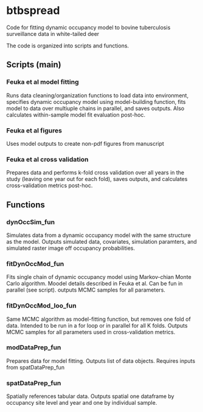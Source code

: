 # btbspread
Code for fitting dynamic occupancy model to bovine tuberculosis surveillance data in white-tailed deer

The code is organized into scripts and functions.

## Scripts (main)

### Feuka et al model fitting
Runs data cleaning/organization functions to load data into environment, specifies dynamic occupancy model using model-building function, fits model to data over multiuple chains in parallel, and saves outputs. Also calculates within-sample model fit evaluation post-hoc.

### Feuka et al figures
Uses model outputs to create non-pdf figures from manuscript

### Feuka et al cross validation
Prepares data and performs k-fold cross validation over all years in the study (leaving one year out for each fold), saves outputs, and calculates cross-validation metrics post-hoc.

## Functions

### dynOccSim_fun
Simulates data from a dynamic occupancy model with the same structure as the model. Outputs simulated data, covariates, simulation paramters, and simulated raster image off occupancy probabilities.

### fitDynOccMod_fun
Fits single chain of dynamic occupancy model using Markov-chian Monte Carlo algorithm. Moodel details described in Feuka et al. Can be fun in parallel (see script). outputs MCMC samples for all parameters.

### fitDynOccMod_loo_fun
Same MCMC algorithm as model-fitting function, but removes one fold of data. Intended to be run in a for loop or in parallel for all K folds. Outputs MCMC samples for all parameters used in cross-validation metrics.

### modDataPrep_fun
Prepares data for model fitting. Outputs list of data objects. Requires inputs from spatDataPrep_fun

### spatDataPrep_fun
Spatially references tabular data. Outputs spatial one dataframe by occupancy site level and year and one by individual sample.

